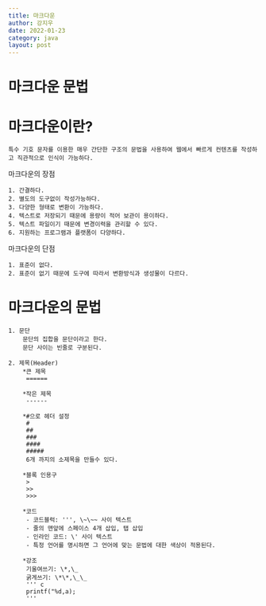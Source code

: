 ```yaml
---
title: 마크다운
author: 강지우
date: 2022-01-23
category: java
layout: post
---
```

마크다운 문법
=========
# 마크다운이란?

    특수 기호 문자를 이용한 매우 간단한 구조의 문법을 사용하여 웹에서 빠르게 컨텐츠를 작성하고 직관적으로 인식이 가능하다.

마크다운의 장점

    1. 간결하다.
    2. 별도의 도구없이 작성가능하다.
    3. 다양한 형태로 변환이 가능하다.
    4. 텍스트로 저장되기 때문에 용량이 적어 보관이 용이하다.
    5. 텍스트 파일이기 때문에 변경이력을 관리할 수 있다.
    6. 지원하는 프로그램과 플랫폼이 다양하다.

마크다운의 단점

    1. 표준이 없다.
    2. 표준이 없기 때문에 도구에 따라서 변환방식과 생성물이 다르다.

# 마크다운의 문법
    1. 문단 
        문단의 집합을 문단이라고 한다.
        문단 사이는 빈줄로 구분된다.

    2. 제목(Header)
        *큰 제목
         ======

        *작은 제목
         ------

        *#으로 헤더 설정
         #
         ##
         ###
         ####
         #####
         6개 까지의 소제목을 만들수 있다.

        *블록 인용구
         >
         >>
         >>>
        
        *코드
         - 코드블럭: ''', \~\~~ 사이 텍스트
         - 줄의 맨앞에 스페이스 4개 삽입, 탭 삽입
         - 인라인 코드: \' 사이 텍스트
         - 특정 언어를 명시하면 그 언어에 맞는 문법에 대한 색상이 적용된다.
        
        *강조
         기울여쓰기: \*,\_
         굵게쓰기: \*\*,\_\_
         ''' c
         printf("%d,a);
         '''
    
         


    
            